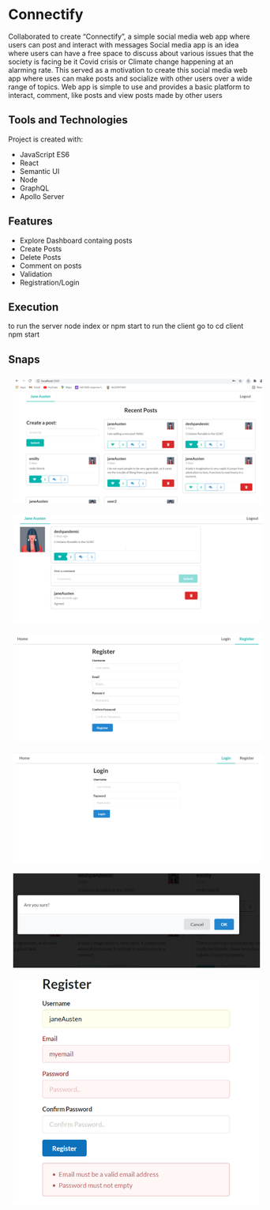 # Connectify

Collaborated to create “Connectify”, a simple social media web app where users can post and interact with messages
Social media app is an idea where users can have a free space to discuss about various issues that the society is facing be it Covid 
crisis or Climate change happening at an alarming rate. This served as a motivation to create this social media web app where uses can make posts and socialize with other users over a wide range of topics. Web app is simple to use and provides a basic platform to interact, comment, like posts and view posts made by other users

## Tools and Technologies

Project is created with:
* JavaScript ES6
* React
* Semantic UI
* Node
* GraphQL
* Apollo Server

## Features

* Explore Dashboard containg posts
* Create Posts
* Delete Posts
* Comment on posts
* Validation
* Registration/Login

## Execution

to run the server
node index or npm start
to run the client 
go to cd client 
npm start

## Snaps
        
<img src="/ss/DashboardScreen.PNG"  title="Home Screen" hspace="10" vspace="10">  
<img src="/ss/post.PNG"  title="Post Screen" hspace="10" vspace="10">  <img src="/ss/register.PNG"  title="Register" hspace="10" vspace="10">  <img src="/ss/login.PNG"  title="Login" hspace="10" vspace="10">
<img src="/ss/deletepopup.PNG" width="500" title="Login" hspace="10" vspace="10"> <img src="/ss/validation.PNG" width="500" title="Validation" hspace="10" vspace="10">



